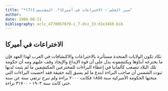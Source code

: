 ```yaml
---
title: "*سير العلم : الاختراعات في أميركا*. المقتبس 1(7)"
author: 
date: 1906-08-21
bibliography: oclc_4770057679-i_7-div_33.d1e3450.bib
---
```




##  الاختراعات في أميركا 


 تكاد تكون الولايات المتحدة مستأثرة بالاختراعات والاكتشافات في الغرب لهذا العهد فإن ما يخترعه أبناؤها ويكتشفونه يدل على أن قوة الإبداع والإيجاد وقف عليهم ومه أن حكومة   تلك البلاد تتصعب كألمانيا في إعطاء البراءات للمخترعين المكتشفين ما لم يثبت لديها ثبوت الشمس أن صاحب البراءة ابتدع ما لم يسبق إليه حقيقة فقد أحصيت البراءات التي منحتها الحكومة الأميركية سنة  ١٨٥٥  فكانت  ٢٠٠٠  براءة ولم تبرح ترتقي سنة عن سنة حتى كانت سنة  ١٩٠٣  -  ٣١٧٠٠  براءة. 
